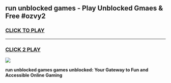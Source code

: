
## run unblocked games - Play Unblocked Gmaes & Free #ozvy2
<h3>
<a href="https://news.freeplayer.one?title=run_unblocked_games&ref=03M">CLICK TO PLAY</a></h3>
<hr>

<h3>
<a href="https://news.freeplayer.one?title=run_unblocked_games&ref=03M">CLICK 2 PLAY</a>
  
</h3>

<a href="https://news.freeplayer.one?title=run_unblocked_games&ref=03M"><img src="https://clearcache.store/games.png"></a>


**run unblocked games games unblocked: Your Gateway to Fun and Accessible Online Gaming**
